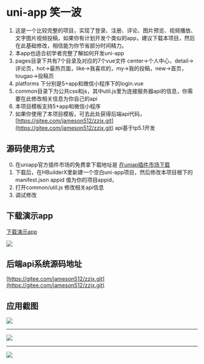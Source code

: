 # uni-app 笑一波

1. 这是一个比较完整的项目，实现了登录、注册、评论、图片预览、视频播放、文字图片视频投稿，如果你有计划开发个类似的app，建议下载本项目，然后在此基础修改，相信能为你节省部分时间精力。
2. 本app也适合初学者完整了解如何开发uni-app
3. pages目录下共有7个目录及对应的7个vue文件 center->个人中心，detail->评论页，hot->最热页面，like->我喜欢的，my->我的投稿，new->首页，tougao->投稿页
4. platforms 下分别是5+app和微信小程序下的login.vue
5. common目录下为公共css和js，其中util.js里为连接服务器api的信息，你需要在此修改相关信息为你自己的api
6. 本项目模板支持5+app和微信小程序
7. 如果你使用了本项目模板，可去此处获得后端api代码，[https://gitee.com/jameson512/zzjx.git](https://gitee.com/jameson512/zzjx.git) api基于tp5.1开发

## 源码使用方式
0. 在uniapp官方插件市场的免费拿下载地址是 [在uniap插件市场下载](https://ext.dcloud.net.cn/plugin?id=194)
1. 下载后，在HBuilderX里新建一个空白uni-app项目，然后修改本项目根下的manifest.json appid 值为你的项目appid，
2. 打开common/util.js 修改相关api信息
3. 调试修改

## 下载演示app

[下载演示app](http://m3w.cn/xiaoyibo)

![](https://images.gitee.com/uploads/images/2019/0401/211601_d172be81_980841.png)

## 后端api系统源码地址 

[https://gitee.com/jameson512/zzjx.git](https://gitee.com/jameson512/zzjx.git)

## 应用截图

 ![](https://images.gitee.com/uploads/images/2019/0401/211601_bb4dffdd_980841.png)
 
 ------
 
 ![](https://images.gitee.com/uploads/images/2019/0401/211601_106d095d_980841.png)
 
 ------
 
 ![](https://images.gitee.com/uploads/images/2019/0401/211601_5b3db899_980841.png)
 
